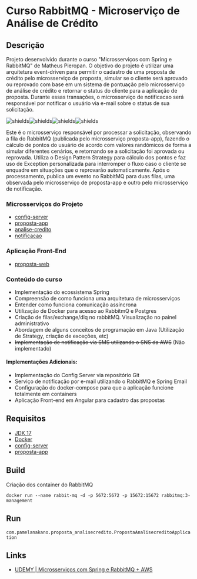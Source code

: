 # Curso RabbitMQ - Microserviço de Análise de Crédito

## Descrição
Projeto desenvolvido durante o curso "Microsserviços com Spring e RabbitMQ" de Matheus Pieropan. 
O objetivo do projeto é utilizar uma arquitetura event-driven para permitir o cadastro de uma proposta de crédito pelo microsserviço de proposta, simular se o cliente será aprovado ou reprovado com base em um sistema de pontuação pelo microsserviço de análise de crédito e retornar o status do cliente para a aplicação de proposta. Durante essas transações, o microsserviço de notificacao será responsável por notificar o usuário via e-mail sobre o status de sua solicitação. 

<p><img src="https://img.shields.io/badge/spring-%236DB33F.svg?style=for-the-badge&amp;logo=spring&amp;logoColor=white" alt="shields"><img src="https://img.shields.io/badge/postgres-%23316192.svg?style=for-the-badge&amp;logo=postgresql&amp;logoColor=white" alt="shields"><img src="https://img.shields.io/badge/docker-%230db7ed.svg?style=for-the-badge&amp;logo=docker&amp;logoColor=white" alt="shields"><img src="https://img.shields.io/badge/Rabbitmq-FF6600?style=for-the-badge&amp;logo=rabbitmq&amp;logoColor=white" alt="shields"></p>

Este é o microsserviço responsável por processar a solicitação, observando a fila do RabbitMQ (publicada pelo microsserviço proposta-app), fazendo o cálculo de pontos do usuário de acordo com valores randômicos de forma a simular diferentes cenários, e retornando se a solicitação foi aprovada ou reprovada. Utiliza o Design Pattern Strategy para cálculo dos pontos e faz uso de Exception personalizada para interromper o fluxo caso o cliente se enquadre em situações que o reprovarão automaticamente. Após o processamento, publica um evento no RabbitMQ para duas filas, uma observada pelo microsserviço de proposta-app e outro pelo microsserviço de notificação.  

### Microsserviços do Projeto

- [config-server](https://github.com/pnakano/proposta-config)
- [proposta-app](https://github.com/pnakano/proposta-app)
- [analise-credito](https://github.com/pnakano/proposta-analisecredito)
- [notificacao](https://github.com/pnakano/proposta-notificacao)

### Aplicação Front-End
- [proposta-web](https://github.com/pnakano/proposta-web)

### Conteúdo do curso

- Implementação do ecossistema Spring
- Compreensão de como funciona uma arquitetura de microsserviços
- Entender como funciona comunicação assíncrona
- Utilização de Docker para acesso ao RabbitmQ e Postgres
- Criação de filas/exchange/dlq no rabbitMQ. Visualização no painel administrativo
- Abordagem de alguns conceitos de programação em Java (Utilização de Strategy, criação de exceções, etc)
- <s>Implementação de notificação via SMS utilizando o SNS da AWS</s> (Não implementado)

#### Implementações Adicionais:

- Implementação do Config Server via repositório Git
- Serviço de notificação por e-mail utilizando o RabbitMQ e Spring Email
- Configuração do docker-compose para que a aplicação funcione totalmente em containers
- Aplicação Front-end em Angular para cadastro das propostas

## Requisitos

- [JDK 17](https://www.oracle.com/br/java/technologies/javase/jdk17-archive-downloads.html)
- [Docker](https://hub.docker.com/)
- [config-server](https://github.com/pnakano/proposta-config)
- [proposta-app](https://github.com/pnakano/proposta-app)

## Build

Criação dos container do RabbitMQ

```shell
docker run --name rabbit-mq -d -p 5672:5672 -p 15672:15672 rabbitmq:3-management
```

## Run

`com.pamelanakano.proposta_analisecredito.PropostaAnalisecreditoApplication`

## Links

* [UDEMY | Microsserviços com Spring e RabbitMQ + AWS](https://www.udemy.com/course/microsservicos-com-spring-e-rabbitmq-aws/)
